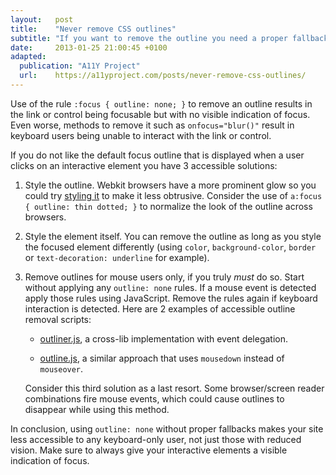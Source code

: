 ```yaml
---
layout:   post
title:    "Never remove CSS outlines"
subtitle: "If you want to remove the outline you need a proper fallback."
date:     2013-01-25 21:00:45 +0100
adapted:
  publication: "A11Y Project"
  url:    https://a11yproject.com/posts/never-remove-css-outlines/
---
```

Use of the rule `:focus { outline: none; }` to remove an outline results in the link or control being focusable but with no visible indication of focus.
Even worse, methods to remove it such as `onfocus="blur()"` result in keyboard users being unable to interact with the link or control.

If you do not like the default focus outline that is displayed when a user clicks on an interactive element you have 3 accessible solutions:

1. Style the outline. Webkit browsers have a more prominent glow so you could try [styling it] to make it less obtrusive.
   Consider the use of `a:focus { outline: thin dotted; }` to normalize the look of the outline across browsers.

2. Style the element itself. You can remove the outline as long as you style the focused element differently
   (using `color`, `background-color`, `border` or `text-decoration: underline` for example).

3. Remove outlines for mouse users only, if you truly *must* do so.
   Start without applying any `outline: none` rules.
   If a mouse event is detected apply those rules using JavaScript.
   Remove the rules again if keyboard interaction is detected.
   Here are 2 examples of accessible outline removal scripts:

    * [outliner.js], a cross-lib implementation with event delegation.

    * [outline.js], a similar approach that uses `mousedown` instead of `mouseover`.

   Consider this third solution as a last resort. Some browser/screen reader combinations fire mouse events, which could cause outlines to disappear while using this method.

In conclusion, using `outline: none` without proper fallbacks makes your site less accessible to any keyboard-only user, not just those with reduced vision.
Make sure to always give your interactive elements a visible indication of focus.


[styling it]: https://developer.mozilla.org/en-US/docs/Web/CSS/outline
[outliner.js]: https://gist.github.com/2470777
[outline.js]: https://github.com/lindsayevans/outline.js

